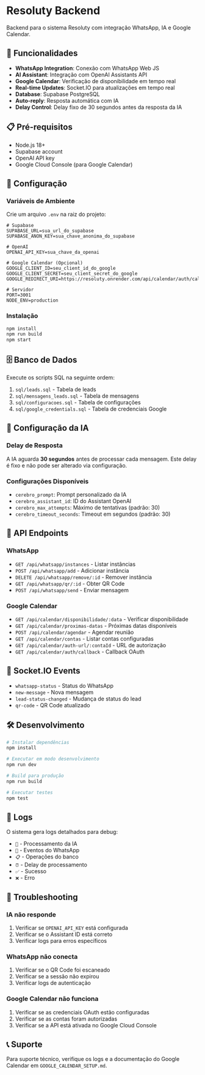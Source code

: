 # Resoluty Backend

Backend para o sistema Resoluty com integração WhatsApp, IA e Google Calendar.

## 🚀 Funcionalidades

- **WhatsApp Integration**: Conexão com WhatsApp Web JS
- **AI Assistant**: Integração com OpenAI Assistants API
- **Google Calendar**: Verificação de disponibilidade em tempo real
- **Real-time Updates**: Socket.IO para atualizações em tempo real
- **Database**: Supabase PostgreSQL
- **Auto-reply**: Resposta automática com IA
- **Delay Control**: Delay fixo de 30 segundos antes da resposta da IA

## 📋 Pré-requisitos

- Node.js 18+
- Supabase account
- OpenAI API key
- Google Cloud Console (para Google Calendar)

## 🔧 Configuração

### Variáveis de Ambiente

Crie um arquivo `.env` na raiz do projeto:

```env
# Supabase
SUPABASE_URL=sua_url_do_supabase
SUPABASE_ANON_KEY=sua_chave_anonima_do_supabase

# OpenAI
OPENAI_API_KEY=sua_chave_da_openai

# Google Calendar (Opcional)
GOOGLE_CLIENT_ID=seu_client_id_do_google
GOOGLE_CLIENT_SECRET=seu_client_secret_do_google
GOOGLE_REDIRECT_URI=https://resoluty.onrender.com/api/calendar/auth/callback

# Servidor
PORT=3001
NODE_ENV=production
```

### Instalação

```bash
npm install
npm run build
npm start
```

## 🗄️ Banco de Dados

Execute os scripts SQL na seguinte ordem:

1. `sql/leads.sql` - Tabela de leads
2. `sql/mensagens_leads.sql` - Tabela de mensagens
3. `sql/configuracoes.sql` - Tabela de configurações
4. `sql/google_credentials.sql` - Tabela de credenciais Google

## 🤖 Configuração da IA

### Delay de Resposta

A IA aguarda **30 segundos** antes de processar cada mensagem. Este delay é fixo e não pode ser alterado via configuração.

### Configurações Disponíveis

- `cerebro_prompt`: Prompt personalizado da IA
- `cerebro_assistant_id`: ID do Assistant OpenAI
- `cerebro_max_attempts`: Máximo de tentativas (padrão: 30)
- `cerebro_timeout_seconds`: Timeout em segundos (padrão: 30)

## 📱 API Endpoints

### WhatsApp
- `GET /api/whatsapp/instances` - Listar instâncias
- `POST /api/whatsapp/add` - Adicionar instância
- `DELETE /api/whatsapp/remove/:id` - Remover instância
- `GET /api/whatsapp/qr/:id` - Obter QR Code
- `POST /api/whatsapp/send` - Enviar mensagem

### Google Calendar
- `GET /api/calendar/disponibilidade/:data` - Verificar disponibilidade
- `GET /api/calendar/proximas-datas` - Próximas datas disponíveis
- `POST /api/calendar/agendar` - Agendar reunião
- `GET /api/calendar/contas` - Listar contas configuradas
- `GET /api/calendar/auth-url/:contaId` - URL de autorização
- `GET /api/calendar/auth/callback` - Callback OAuth

## 🔄 Socket.IO Events

- `whatsapp-status` - Status do WhatsApp
- `new-message` - Nova mensagem
- `lead-status-changed` - Mudança de status do lead
- `qr-code` - QR Code atualizado

## 🛠️ Desenvolvimento

```bash
# Instalar dependências
npm install

# Executar em modo desenvolvimento
npm run dev

# Build para produção
npm run build

# Executar testes
npm test
```

## 📝 Logs

O sistema gera logs detalhados para debug:

- `🤖` - Processamento da IA
- `📱` - Eventos do WhatsApp
- `📋` - Operações do banco
- `⏰` - Delay de processamento
- `✅` - Sucesso
- `❌` - Erro

## 🔧 Troubleshooting

### IA não responde
1. Verificar se `OPENAI_API_KEY` está configurada
2. Verificar se o Assistant ID está correto
3. Verificar logs para erros específicos

### WhatsApp não conecta
1. Verificar se o QR Code foi escaneado
2. Verificar se a sessão não expirou
3. Verificar logs de autenticação

### Google Calendar não funciona
1. Verificar se as credenciais OAuth estão configuradas
2. Verificar se as contas foram autorizadas
3. Verificar se a API está ativada no Google Cloud Console

## 📞 Suporte

Para suporte técnico, verifique os logs e a documentação do Google Calendar em `GOOGLE_CALENDAR_SETUP.md`.